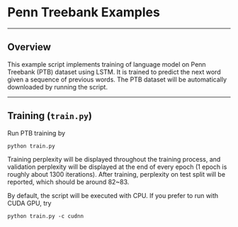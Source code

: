 # Penn Treebank Examples

---

## Overview

This example script implements training of language model on Penn Treebank (PTB) dataset using LSTM. 
It is trained to predict the next word given a sequence of previous words.
The PTB dataset will be automatically downloaded by running the script.

---

## Training (`train.py`)


Run PTB training by

```
python train.py
```

Training perplexity will be displayed throughout the training process, and validation perplexity will be 
displayed at the end of every epoch (1 epoch is roughly about 1300 iterations).
After training, perplexity on test split will be reported, which should be around 82~83. 

By default, the script will be executed with CPU.
If you prefer to run with CUDA GPU, try

```
python train.py -c cudnn
```

